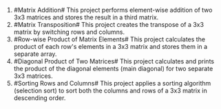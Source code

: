  1. #Matrix Addition#
    This project performs element-wise addition of two 3x3 matrices and stores the result in a third matrix.
 2. #Matrix Transposition#
    This project creates the transpose of a 3x3 matrix by switching rows and columns.
 3. #Row-wise Product of Matrix Elements#
    This project calculates the product of each row's elements in a 3x3 matrix and stores them in a separate array.
 4. #Diagonal Product of Two Matrices#
    This project calculates and prints the product of the diagonal elements (main diagonal) for two separate 3x3 matrices.
 5. #Sorting Rows and Columns#
    This project applies a sorting algorithm (selection sort) to sort both the columns and rows of a 3x3 matrix in descending order.
